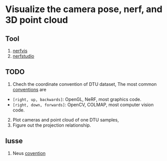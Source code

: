 # Visualize the camera pose, nerf, and 3D point cloud

## Tool
1. [nerfvis](https://github.com/sxyu/nerfvis)
2. [nerfstudio](https://github.com/nerfstudio-project/nerfstudio)

## TODO
1. Chech the coordinate convention of DTU dataset,
    The most common [conventions](https://github.com/google-research/multinerf) are
-   `[right, up, backwards]`: OpenGL, NeRF, most graphics code.
-   `[right, down, forwards]`: OpenCV, COLMAP, most computer vision code.
2. Plot cameras and point cloud of one DTU samples,
3. Figure out the projection relationship.


## Iusse
1. Neus [covention](https://github.com/Totoro97/NeuS/issues/19)
